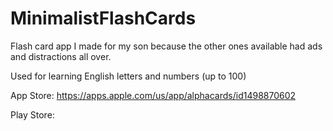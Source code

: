 # MinimalistFlashCards
Flash card app I made for my son because the other ones available had ads and distractions all over.

Used for learning English letters and numbers (up to 100)

App Store: https://apps.apple.com/us/app/alphacards/id1498870602

Play Store: 

